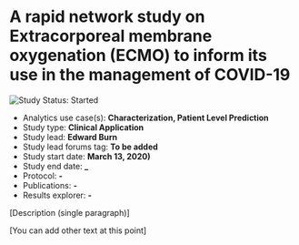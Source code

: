 A rapid network study on Extracorporeal membrane oxygenation (ECMO) to inform its use in the management of COVID-19
=============

<img src="https://img.shields.io/badge/Study%20Status-Started-blue.svg" alt="Study Status: Started"> 

- Analytics use case(s): **Characterization, Patient Level Prediction**
- Study type: **Clinical Application**
- Study lead: **Edward Burn**
- Study lead forums tag: **To be added**
- Study start date: **March 13, 2020)**
- Study end date: **_**
- Protocol: **-**
- Publications: **-**
- Results explorer: **-**

[Description (single paragraph)]

[You can add other text at this point]

